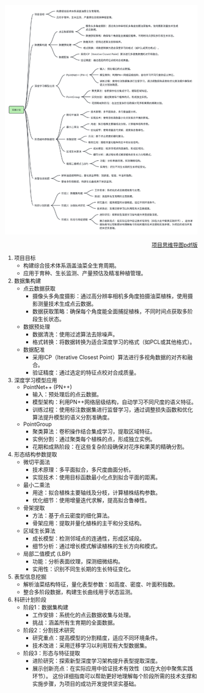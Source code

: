![项目思维导图](../asset/img/deepinglearning/rapeseed-3d-reconstruction-concept/1.png)

<div style="text-align: right;">
    <a href="../asset/img/deepinglearning/rapeseed-3d-reconstruction-concept/1.pdf">项目思维导图pdf版</a>
</div>

1. 项目目标
   - 构建综合技术体系涵盖油菜全生育周期。
   - 应用于育种、生长监测、产量预估及精准种植管理。
2. 数据集构建
   - 点云数据获取
     - 摄像头多角度摄影：通过高分辨率相机多角度拍摄油菜植株，使用摄影测量技术生成点云数据。
     - 数据获取策略：确保每个角度能全面捕捉植株，不同时间点获取多阶段生长状态。
   - 数据预处理
     - 数据清洗：使用过滤算法去除噪声。
     - 格式转换：将数据转换为适合深度学习的格式（如PCL或其他格式）。
   - 数据配准
     - 采用ICP（Iterative Closest Point）算法进行多视角数据的对齐和融合。
     - 验证精度：通过选定的特征点校对合成质量。
3. 深度学习模型应用
   - PointNet++ (PN++)
     - 输入：预处理后的点云数据。
     - 模型架构：利用PN++网络层级结构，自动学习不同尺度的语义特征。
     - 训练过程：使用标注数据集进行监督学习，通过调整损失函数和优化算法提升模型的语义分割准确度。
   - PointGroup
     - 聚类算法：卷积操作结合集成学习，提取区域特征。
     - 实例分割：通过聚类每个植株的点，形成独立实例。
     - 花期和成熟阶段：在这些复杂阶段确保对花序和果荚的精确分割。
4. 形态结构参数提取
   - 微切平面法
     - 技术原理：多平面拟合，多尺度曲面分析。
     - 实现技术：使用目标函数最小化点到拟合平面的距离。
   - 最小二乘法
     - 用途：拟合植株主要轴线及分枝，计算植株结构参数。
     - 优化细节：使用增量迭代求解，提高拟合鲁棒性。
   - 骨架提取
     - 方法：基于点云密度的细化算法。
     - 骨架应用：提取并量化植株的主干和分支结构。
   - 区域生长算法
     - 成长模型：检测邻域点的连通性，形成区域段。
     - 细节分析：通过增长模式解读植株的生长方向和模式。
   - 局部二值模式 (LBP)
     - 功能：分析表面纹理，探测细微结构。
     - 实用性：识别不同生长期的生长特征变化。
5. 表型信息挖掘
   - 解析油菜结构特征，量化表型参数：如高度、密度、叶面积指数。
   - 整合多阶段数据，构建生长曲线用于状态监测。
6. 科研计划阶段
   - 阶段1：数据集构建
     - 工作安排：系统化的点云数据收集与处理。
     - 挑战：涵盖所有生育期的全面数据。
   - 阶段2：分割技术研究
     - 研究重点：提高模型的分割精度，适应不同环境条件。
     - 技术改进：采用迁移学习以利用现有大型数据集。
   - 阶段3：形态与特征提取
     - 进阶研究：探索新型深度学习架构提升表型提取深度。
     - 展示创新亮点：在实际应用中验证技术有效性（如在大创中聚焦实践环节）。
这份详细指南可以帮助更好地理解每个阶段所需的技术支撑和实施步骤，为项目的成功开发提供坚实基础。